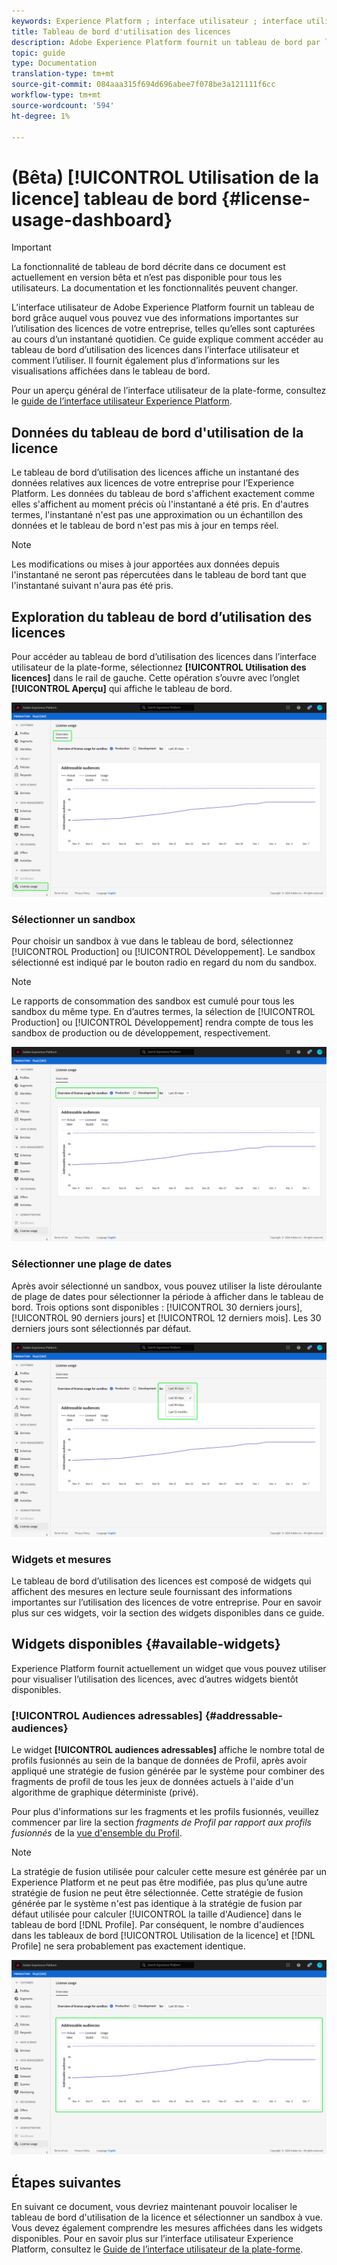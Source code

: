 ```yaml
---
keywords: Experience Platform ; interface utilisateur ; interface utilisateur ; personnalisation ; tableau de bord d’utilisation des licences ; tableau de bord ; utilisation des licences ; droits ; consommation
title: Tableau de bord d'utilisation des licences
description: Adobe Experience Platform fournit un tableau de bord par lequel vous pouvez vue des informations importantes sur l’utilisation des licences de votre entreprise.
topic: guide
type: Documentation
translation-type: tm+mt
source-git-commit: 084aaa315f694d696abee7f078be3a121111f6cc
workflow-type: tm+mt
source-wordcount: '594'
ht-degree: 1%

---
```



# (Bêta) [!UICONTROL Utilisation de la licence] tableau de bord {#license-usage-dashboard}

>[!IMPORTANT]
>
>La fonctionnalité de tableau de bord décrite dans ce document est actuellement en version bêta et n’est pas disponible pour tous les utilisateurs. La documentation et les fonctionnalités peuvent changer.

L’interface utilisateur de Adobe Experience Platform fournit un tableau de bord grâce auquel vous pouvez vue des informations importantes sur l’utilisation des licences de votre entreprise, telles qu’elles sont capturées au cours d’un instantané quotidien. Ce guide explique comment accéder au tableau de bord d’utilisation des licences dans l’interface utilisateur et comment l’utiliser. Il fournit également plus d’informations sur les visualisations affichées dans le tableau de bord.

Pour un aperçu général de l’interface utilisateur de la plate-forme, consultez le [guide de l’interface utilisateur Experience Platform](../../landing/ui-guide.md).

## Données du tableau de bord d&#39;utilisation de la licence

Le tableau de bord d’utilisation des licences affiche un instantané des données relatives aux licences de votre entreprise pour l’Experience Platform. Les données du tableau de bord s&#39;affichent exactement comme elles s&#39;affichent au moment précis où l&#39;instantané a été pris. En d&#39;autres termes, l&#39;instantané n&#39;est pas une approximation ou un échantillon des données et le tableau de bord n&#39;est pas mis à jour en temps réel.

>[!NOTE]
>
>Les modifications ou mises à jour apportées aux données depuis l&#39;instantané ne seront pas répercutées dans le tableau de bord tant que l&#39;instantané suivant n&#39;aura pas été pris.

## Exploration du tableau de bord d’utilisation des licences

Pour accéder au tableau de bord d’utilisation des licences dans l’interface utilisateur de la plate-forme, sélectionnez **[!UICONTROL Utilisation des licences]** dans le rail de gauche. Cette opération s’ouvre avec l’onglet **[!UICONTROL Aperçu]** qui affiche le tableau de bord.

![](../images/license-usage/dashboard-overview.png)

### Sélectionner un sandbox

Pour choisir un sandbox à vue dans le tableau de bord, sélectionnez [!UICONTROL Production] ou [!UICONTROL Développement]. Le sandbox sélectionné est indiqué par le bouton radio en regard du nom du sandbox.

>[!NOTE]
>
>Le rapports de consommation des sandbox est cumulé pour tous les sandbox du même type. En d’autres termes, la sélection de [!UICONTROL Production] ou [!UICONTROL Développement] rendra compte de tous les sandbox de production ou de développement, respectivement.

![](../images/license-usage/select-sandbox.png)

### Sélectionner une plage de dates

Après avoir sélectionné un sandbox, vous pouvez utiliser la liste déroulante de plage de dates pour sélectionner la période à afficher dans le tableau de bord. Trois options sont disponibles : [!UICONTROL 30 derniers jours], [!UICONTROL 90 derniers jours] et [!UICONTROL 12 derniers mois]. Les 30 derniers jours sont sélectionnés par défaut.

![](../images/license-usage/select-date-range.png)

### Widgets et mesures

Le tableau de bord d’utilisation des licences est composé de widgets qui affichent des mesures en lecture seule fournissant des informations importantes sur l’utilisation des licences de votre entreprise. Pour en savoir plus sur ces widgets, voir la section des widgets disponibles dans ce guide.

## Widgets disponibles {#available-widgets}

Experience Platform fournit actuellement un widget que vous pouvez utiliser pour visualiser l’utilisation des licences, avec d’autres widgets bientôt disponibles.

### [!UICONTROL Audiences adressables] {#addressable-audiences}

Le widget **[!UICONTROL audiences adressables]** affiche le nombre total de profils fusionnés au sein de la banque de données de Profil, après avoir appliqué une stratégie de fusion générée par le système pour combiner des fragments de profil de tous les jeux de données actuels à l&#39;aide d&#39;un algorithme de graphique déterministe (privé).

Pour plus d&#39;informations sur les fragments et les profils fusionnés, veuillez commencer par lire la section *fragments de Profil par rapport aux profils fusionnés* de la [vue d&#39;ensemble du Profil](../../profile/home.md).

>[!NOTE]
>
>La stratégie de fusion utilisée pour calculer cette mesure est générée par un Experience Platform et ne peut pas être modifiée, pas plus qu’une autre stratégie de fusion ne peut être sélectionnée. Cette stratégie de fusion générée par le système n&#39;est pas identique à la stratégie de fusion par défaut utilisée pour calculer [!UICONTROL la taille d&#39;Audience] dans le tableau de bord [!DNL Profile]. Par conséquent, le nombre d&#39;audiences dans les tableaux de bord [!UICONTROL Utilisation de la licence] et [!DNL Profile] ne sera probablement pas exactement identique.

![](../images/license-usage/addressable-audiences.png)

## Étapes suivantes

En suivant ce document, vous devriez maintenant pouvoir localiser le tableau de bord d&#39;utilisation de la licence et sélectionner un sandbox à vue. Vous devez également comprendre les mesures affichées dans les widgets disponibles. Pour en savoir plus sur l’interface utilisateur Experience Platform, consultez le [Guide de l’interface utilisateur de la plate-forme](../../landing/ui-guide.md).
